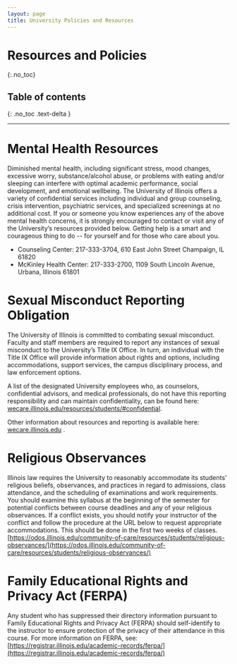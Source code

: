```yaml
---
layout: page
title: University Policies and Resources
---
```


# Resources and Policies
{:.no_toc}

## Table of contents
{: .no_toc .text-delta }

---

# Mental Health Resources
Diminished mental health, including significant stress, mood changes, excessive worry, substance/alcohol abuse, or problems with eating and/or sleeping can interfere with optimal academic performance, social development, and emotional wellbeing. The University of Illinois offers a variety of confidential services including individual and group counseling, crisis intervention, psychiatric services, and specialized screenings at no additional cost. If you or someone you know experiences any of the above mental health concerns, it is strongly encouraged to contact or visit any of the University’s resources provided below. Getting help is a smart and courageous thing to do -- for yourself and for those who care about you.

* Counseling Center: 217-333-3704, 610 East John Street Champaign, IL 61820
* McKinley Health Center: 217-333-2700, 1109 South Lincoln Avenue, Urbana, Illinois 61801

# Sexual Misconduct Reporting Obligation
The University of Illinois is committed to combating sexual misconduct. Faculty and staff members are required to report any instances of sexual misconduct to the University’s Title IX Office. In turn, an individual with the Title IX Office will provide information about rights and options, including accommodations, support services, the campus disciplinary process, and law enforcement options.

A list of the designated University employees who, as counselors, confidential advisors, and medical professionals, do not have this reporting responsibility and can maintain confidentiality, can be found here: [wecare.illinois.edu/resources/students/#confidential](wecare.illinois.edu/resources/students/#confidential).

Other information about resources and reporting is available here: [wecare.illinois.edu](wecare.illinois.edu) .

# Religious Observances
Illinois law requires the University to reasonably accommodate its students' religious beliefs, observances, and practices in regard to admissions, class attendance, and the scheduling of examinations and work requirements. You should examine this syllabus at the beginning of the semester for potential conflicts between course deadlines and any of your religious observances. If a conflict exists, you should notify your instructor of the conflict and follow the procedure at the URL below to request appropriate accommodations. This should be done in the first two weeks of classes.
[https://odos.illinois.edu/community-of-care/resources/students/religious-observances/](https://odos.illinois.edu/community-of-care/resources/students/religious-observances/)

# Family Educational Rights and Privacy Act (FERPA)
Any student who has suppressed their directory information pursuant to Family Educational Rights and Privacy Act (FERPA) should self-identify to the instructor to ensure protection of the privacy of their attendance in this course. For more information on FERPA, see: [https://registrar.illinois.edu/academic-records/ferpa/](https://registrar.illinois.edu/academic-records/ferpa/)

